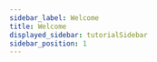 ```yaml
---
sidebar_label: Welcome
title: Welcome
displayed_sidebar: tutorialSidebar
sidebar_position: 1
---
```


